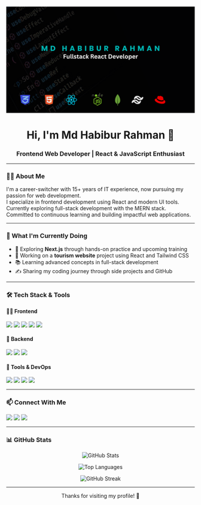 
<!-- Banner Image -->
<p align="center">
  <img src="https://github.com/md-habib-rahman/md-habib-rahman/blob/main/github%20banner%20md%20habibur%20rahman.png" alt="Banner" />
</p>

<!-- Name & Designation -->
<h1 align="center">Hi, I'm Md Habibur Rahman 👋</h1>
<h3 align="center">Frontend Web Developer | React & JavaScript Enthusiast</h3>

---

<!-- About Me -->
### 👨‍💻 About Me

I'm a career-switcher with 15+ years of IT experience, now pursuing my passion for web development.  
I specialize in frontend development using React and modern UI tools.  
Currently exploring full-stack development with the MERN stack.  
Committed to continuous learning and building impactful web applications.

---

<!-- Current Activities -->
### 🚀 What I'm Currently Doing

- 🌱 Exploring **Next.js** through hands-on practice and upcoming training  
- 💼 Working on a **tourism website** project using React and Tailwind CSS  
- 📚 Learning advanced concepts in full-stack development  
- ✍️ Sharing my coding journey through side projects and GitHub

---

<!-- Skills Section -->
### 🛠️ Tech Stack & Tools

#### 👨‍🎨 Frontend
<p>
  <img src="https://img.shields.io/badge/-HTML5-E34F26?style=flat&logo=html5&logoColor=white" />
  <img src="https://img.shields.io/badge/-CSS3-1572B6?style=flat&logo=css3&logoColor=white" />
  <img src="https://img.shields.io/badge/-TailwindCSS-38B2AC?style=flat&logo=tailwind-css&logoColor=white" />
  <img src="https://img.shields.io/badge/-JavaScript-F7DF1E?style=flat&logo=javascript&logoColor=black" />
  <img src="https://img.shields.io/badge/-React-61DAFB?style=flat&logo=react&logoColor=black" />
</p>

#### 🧠 Backend
<p>
  <img src="https://img.shields.io/badge/-Node.js-339933?style=flat&logo=node.js&logoColor=white" />
  <img src="https://img.shields.io/badge/-Express.js-000000?style=flat&logo=express&logoColor=white" />
  <img src="https://img.shields.io/badge/-MongoDB-47A248?style=flat&logo=mongodb&logoColor=white" />
</p>

#### 🧰 Tools & DevOps
<p>
  <img src="https://img.shields.io/badge/-Git-F05032?style=flat&logo=git&logoColor=white" />
  <img src="https://img.shields.io/badge/-VSCode-007ACC?style=flat&logo=visual-studio-code&logoColor=white" />
  <img src="https://img.shields.io/badge/-GitHub-181717?style=flat&logo=github&logoColor=white" />
  <img src="https://img.shields.io/badge/-Postman-FF6C37?style=flat&logo=postman&logoColor=white" />
</p>

---

<!-- Social Links -->
### 📫 Connect With Me

<p>
  <a href="https://github.com/your-username"><img src="https://img.shields.io/badge/-GitHub-181717?style=flat&logo=github&logoColor=white" /></a>
  <a href="https://www.linkedin.com/in/your-linkedin-profile/"><img src="https://img.shields.io/badge/-LinkedIn-0077B5?style=flat&logo=linkedin&logoColor=white" /></a>
  <a href="https://twitter.com/your-twitter-handle"><img src="https://img.shields.io/badge/-Twitter-1DA1F2?style=flat&logo=twitter&logoColor=white" /></a>
</p>

---

<!-- GitHub Stats -->
### 📊 GitHub Stats

<p align="center">
  <img src="https://github-readme-stats.vercel.app/api?username=your-username&show_icons=true&theme=default" alt="GitHub Stats" />
</p>

<p align="center">
  <img src="https://github-readme-stats.vercel.app/api/top-langs/?username=your-username&layout=compact" alt="Top Languages" />
</p>

<p align="center">
  <img src="https://github-readme-streak-stats.herokuapp.com/?user=your-username" alt="GitHub Streak" />
</p>

---

<!-- Footer -->
<p align="center">Thanks for visiting my profile! 🙏</p>
